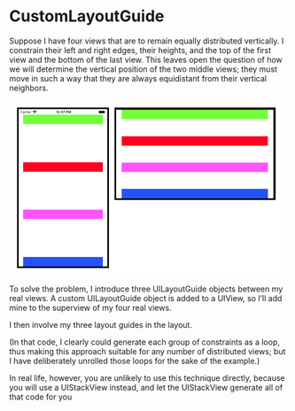 # CustomLayoutGuide
Suppose I have four views that are to remain equally distributed vertically. I constrain their left and right edges, their heights, and the top of the first view and the bottom of the last view. This leaves open the question of how we will determine the vertical position of the two middle views; they must move in such a way that they are always equidistant from their vertical neighbors.

![Equal Destribution](https://github.com/Lilyeka/CustomLayoutGuide/blob/master/CustomLayoutGuide/EqualDestribution.png "Equal Destribution")

To solve the problem, I introduce three UILayoutGuide objects between my real views. A custom UILayoutGuide object is added to a UIView, so I’ll add mine to the superview of my four real views.

I then involve my three layout guides in the layout.

(In that code, I clearly could generate each group of constraints as a loop, thus making this approach suitable for any number of distributed views; but I have deliberately unrolled those loops for the sake of the example.)

In real life, however, you are unlikely to use this technique directly, because you will use a UIStackView instead, and let the UIStackView generate all of that code for you


